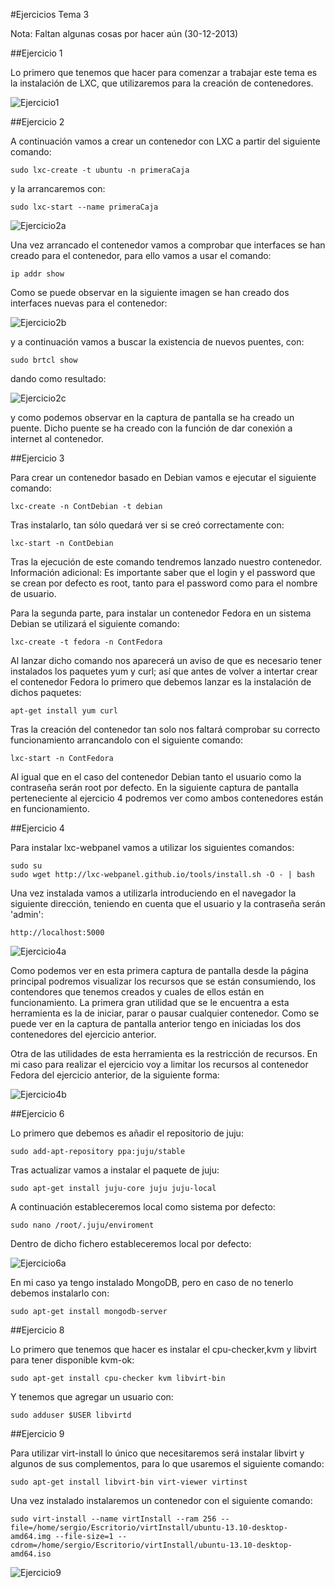#Ejercicios Tema 3

Nota: Faltan algunas cosas por hacer aún (30-12-2013)

##Ejercicio 1

Lo primero que tenemos que hacer para comenzar a trabajar este tema es la instalación de LXC, que utilizaremos para la creación de contenedores.

![Ejercicio1](https://github.com/SergioMGamarra/IV---13-14/blob/master/imgTema3/Ej1.png?raw=true)

##Ejercicio 2

A continuación vamos a crear un contenedor con LXC a partir del siguiente comando:

    sudo lxc-create -t ubuntu -n primeraCaja

y la arrancaremos con:

    sudo lxc-start --name primeraCaja
    
![Ejercicio2a](https://github.com/SergioMGamarra/IV---13-14/blob/master/imgTema3/ej2-a.png?raw=true)

Una vez arrancado el contenedor vamos a comprobar que interfaces se han creado para el contenedor, para ello vamos a usar el comando:

    ip addr show
    
Como se puede observar en la siguiente imagen se han creado dos interfaces nuevas para el contenedor:

![Ejercicio2b](https://github.com/SergioMGamarra/IV---13-14/blob/master/imgTema3/ej2-b.png?raw=true)

y a continuación vamos a buscar la existencia de nuevos puentes, con:

    sudo brtcl show
    
dando como resultado:

![Ejercicio2c](https://github.com/SergioMGamarra/IV---13-14/blob/master/imgTema3/ejer2-c.png?raw=true)

y como podemos observar en la captura de pantalla se ha creado un puente. Dicho puente se ha creado con la función de dar conexión a internet al contenedor.


##Ejercicio 3

Para crear un contenedor basado en Debian vamos e ejecutar el siguiente comando:
    
    lxc-create -n ContDebian -t debian
    
Tras instalarlo, tan sólo quedará ver si se creó correctamente con:

    lxc-start -n ContDebian
    
Tras la ejecución de este comando tendremos lanzado nuestro contenedor.
Información adicional: Es importante saber que el login y el password que se crean por defecto es root, tanto para el password como para el nombre de usuario.

Para la segunda parte, para instalar un contenedor Fedora en un sistema Debian se utilizará el siguiente comando:

    lxc-create -t fedora -n ContFedora
    
Al lanzar dicho comando nos aparecerá un aviso de que es necesario tener instalados los paquetes yum y curl; así que antes de volver a intertar crear el contenedor Fedora lo primero que debemos lanzar es la instalación de dichos paquetes:

    apt-get install yum curl
    
Tras la creación del contenedor tan solo nos faltará comprobar su correcto funcionamiento arrancandolo con el siguiente comando:

    lxc-start -n ContFedora
    
Al igual que en el caso del contenedor Debian tanto el usuario como la contraseña serán root por defecto. En la siguiente captura de pantalla perteneciente al ejercicio 4 podremos ver como ambos contenedores están en funcionamiento.

##Ejercicio 4

Para instalar lxc-webpanel vamos a utilizar los siguientes comandos:

    sudo su
    sudo wget http://lxc-webpanel.github.io/tools/install.sh -O - | bash
    
Una vez instalada vamos a utilizarla introduciendo en el navegador la siguiente dirección, teniendo en cuenta que el usuario y la contraseña serán 'admin':

    http://localhost:5000
    
![Ejercicio4a](https://github.com/SergioMGamarra/IV---13-14/blob/master/imgTema3/Ejercicio4-1.png?raw=true)
    
Como podemos ver en esta primera captura de pantalla desde la página principal podremos visualizar los recursos que se están consumiendo, los contendores que tenemos creados y cuales de ellos están en funcionamiento.
La primera gran utilidad que se le encuentra a esta herramienta es la de iniciar, parar o pausar cualquier contenedor.
Como se puede ver en la captura de pantalla anterior tengo en iniciadas los dos contenedores del ejercicio anterior.

Otra de las utilidades de esta herramienta es la restricción de recursos. En mi caso para realizar el ejercicio voy a limitar los recursos al contenedor Fedora del ejercicio anterior, de la siguiente forma:

![Ejercicio4b](https://github.com/SergioMGamarra/IV---13-14/blob/master/imgTema3/ejercicio4-2.png?raw=true)


##Ejercicio 6

Lo primero que debemos es añadir el repositorio de juju:

    sudo add-apt-repository ppa:juju/stable
    
Tras actualizar vamos a instalar el paquete de juju:

    sudo apt-get install juju-core juju juju-local
    
A continuación estableceremos local como sistema por defecto:

    sudo nano /root/.juju/enviroment

Dentro de dicho fichero estableceremos local por defecto:

![Ejercicio6a](https://github.com/SergioMGamarra/IV---13-14/blob/master/imgTema3/ejercicio6-1.png?raw=true)

En mi caso ya tengo instalado MongoDB, pero en caso de no tenerlo debemos instalarlo con:

    sudo apt-get install mongodb-server
    

##Ejercicio 8

Lo primero que tenemos que hacer es instalar el cpu-checker,kvm y libvirt para tener disponible kvm-ok:

    sudo apt-get install cpu-checker kvm libvirt-bin

Y tenemos que agregar un usuario con:

    sudo adduser $USER libvirtd
    

##Ejercicio 9

Para utilizar virt-install lo único que necesitaremos será instalar libvirt y algunos de sus complementos, para lo que usaremos el siguiente comando:

    sudo apt-get install libvirt-bin virt-viewer virtinst 
    
Una vez instalado instalaremos un contenedor con el siguiente comando:

    sudo virt-install --name virtInstall --ram 256 --file=/home/sergio/Escritorio/virtInstall/ubuntu-13.10-desktop-amd64.img --file-size=1 --cdrom=/home/sergio/Escritorio/virtInstall/ubuntu-13.10-desktop-amd64.iso
    
![Ejercicio9](https://github.com/SergioMGamarra/IV---13-14/blob/master/imgTema3/Ejercicio9-1.png?raw=true)



